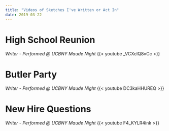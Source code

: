 ```yaml
---
title: "Videos of Sketches I've Written or Act In"
date: 2019-03-22
---
```


# High School Reunion
_Writer - Performed @ UCBNY Maude Night_
{{< youtube _VCXclQ8vCc >}}

# Butler Party
_Writer - Performed @ UCBNY Maude Night_
{{< youtube DC3kaHHUREQ >}}

# New Hire Questions
_Writer - Performed @ UCBNY Maude Night_
{{< youtube F4_KYLR4ink >}}